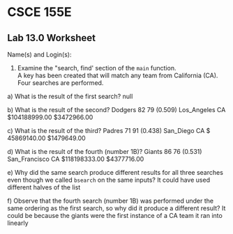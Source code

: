 
# CSCE 155E
## Lab 13.0 Worksheet

Name(s) and Login(s):



1. Examine the "search, find' section of the `main` function.  
   A key has been created that will match any team from California (CA).  
   Four searches are performed.

a) What is the result of the first search?
  null

b) What is the result of the second?
  Dodgers     82   79 (0.509) Los_Angeles     CA $104188999.00 $3472966.00

c) What is the result of the third?
  Padres      71   91 (0.438) San_Diego       CA $ 45869140.00 $1479649.00

d) What is the result of the fourth (number 1B)?
  Giants      86   76 (0.531) San_Francisco   CA $118198333.00 $4377716.00

e) Why did the same search produce different results for all
   three searches even though we called `bsearch` on the same
   inputs?
   It could have used different halves of the list

f) Observe that the fourth search (number 1B) was performed
   under the same ordering as the first search, so why did
   it produce a different result?
   It could be because the giants were the first instance of a CA team it ran into linearly
